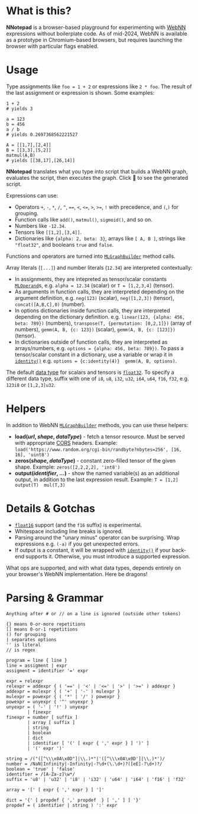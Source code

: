 # What is this?

**NNotepad** is a browser-based playground for experimenting with [WebNN](https://webmachinelearning.github.io/webnn/) expressions without boilerplate code. As of mid-2024, WebNN is available as a prototype in Chromium-based browsers, but requires launching the browser with particular flags enabled.


# Usage

Type assignments like `foo = 1 + 2` or expressions like `2 * foo`. The result of the last assignment or expression is shown. Some examples:

```
1 + 2
# yields 3

a = 123
b = 456
a / b
# yields 0.2697368562221527

A = [[1,7],[2,4]]
B = [[3,3],[5,2]]
matmul(A,B)
# yields [[38,17],[26,14]]
```

**NNotepad** translates what you type into script that builds a WebNN graph, evaluates the script, then executes the graph. Click 🔎 to see the generated script.

Expressions can use:

* Operators `+`, `-`, `*`, `/`, `^`, `==`, `<`, `<=`, `>`, `>=`, `!` with precedence, and `(`,`)` for grouping.
* Function calls like `add()`, `matmul()`, `sigmoid()`, and so on.
* Numbers like `-12.34`.
* Tensors like `[[1,2],[3,4]]`.
* Dictionaries like `{alpha: 2, beta: 3}`, arrays like `[ A, B ]`, strings like `"float32"`, and booleans `true` and `false`.

Functions and operators are turned into [`MLGraphBuilder`](https://webmachinelearning.github.io/webnn/#mlgraphbuilder) method calls.

Array literals (`[...]`) and number literals (`12.34`) are interpreted contextually:

* In assignments, they are intepreted as tensor/scalar constants [`MLOperand`](https://webmachinelearning.github.io/webnn/#mloperand)s, e.g. `alpha = 12.34` (scalar) or `T = [1,2,3,4]` (tensor).
* As arguments in function calls, they are interpreted depending on the argument definition, e.g. `neg(123)` (scalar), `neg([1,2,3])` (tensor), `concat([A,B,C],0)` (number).
* In options dictionaries inside function calls, they are interpreted depending on the dictionary definition. e.g. `linear(123, {alpha: 456, beta: 789})` (numbers), `transpose(T, {permutation: [0,2,1]})` (array of numbers), `gemm(A, B, {c: 123})` (scalar), `gemm(A, B, {c: [123]})` (tensor).
* In dictionaries outside of function calls, they are interpreted as arrays/numbers, e.g. `options = {alpha: 456, beta: 789})`. To pass a tensor/scalar constant in a dictionary, use a variable or wrap it in [`identity()`](https://webmachinelearning.github.io/webnn/#dom-mlgraphbuilder-identity) e.g. `options = {c:identity(4)}  gemm(A, B, options)`.

The default [data type](https://webmachinelearning.github.io/webnn/#enumdef-mloperanddatatype) for scalars and tensors is [`float32`](https://webmachinelearning.github.io/webnn/#dom-mloperanddatatype-float32). To specify a different data type, suffix with one of `i8`, `u8`, `i32`, `u32`, `i64`, `u64`, `f16`, `f32`, e.g. `123i8` or `[1,2,3]u32`.


# Helpers

In addition to WebNN [`MLGraphBuilder`](https://webmachinelearning.github.io/webnn/#mlgraphbuilder) methods, you can use these helpers:

* **load(_url_, _shape_, _dataType_)** - fetch a tensor resource. Must be served with appropriate [CORS](https://developer.mozilla.org/en-US/docs/Web/HTTP/CORS) headers. Example: `load('https://www.random.org/cgi-bin/randbyte?nbytes=256', [16, 16], 'uint8')`
* **zeros(_shape_, _dataType_)** - constant zero-filled tensor of the given shape. Example: `zeros([2,2,2,2], 'int8')`
* **output(_identifier_, ...)** - show the named variable(s) as an additional output, in addition to the last expression result. Example: `T = [1,2]  output(T)  mul(T,3)`


# Details & Gotchas

* [`float16`](https://webmachinelearning.github.io/webnn/#dom-mloperanddatatype-float16) support (and the `f16` suffix) is experimental.
* Whitespace including line breaks is ignored.
* Parsing around the "unary minus" operator can be surprising. Wrap expressions e.g. `(-a)` if you get unexpected errors.
* If output is a constant, it will be wrapped with [`identity()`](https://webmachinelearning.github.io/webnn/#dom-mlgraphbuilder-identity) if your back-end supports it. Otherwise, you must introduce a supported expression.

What ops are supported, and with what data types, depends entirely on your browser's WebNN implementation. Here be dragons!


# Parsing & Grammar

```
Anything after # or // on a line is ignored (outside other tokens)

{} means 0-or-more repetitions
[] means 0-or-1 repetitions
() for grouping
| separates options
'' is literal
// is regex

program = line { line }
line = assigment | expr
assigment = identifier '=' expr

expr = relexpr
relexpr = addexpr { ( '==' | '<' | '<=' | '>' | '>=' ) addexpr }
addexpr = mulexpr { ( '+' | '-' ) mulexpr }
mulexpr = powexpr { ( '*' | '/' ) powexpr }
powexpr = unyexpr { '^' unyexpr }
unyexpr = ( '-' | '!' ) unyexpr
        | finexpr
finexpr = number [ suffix ]
        | array [ suffix ]
        | string
        | boolean
        | dict
        | identifier [ '(' [ expr { ',' expr } ] ')' ]
        | '(' expr ')'

string = /("([^\\\x0A\x0D"]|\\.)*"|'([^\\\x0A\x0D']|\\.)*')/
number = /NaN|Infinity|-Infinity|-?\d+(\.\d+)?([eE]-?\d+)?/
boolean = 'true' | 'false'
identifier = /[A-Za-z]\w*/
suffix = 'u8' | 'u32' | 'i8' | 'i32' | 'u64' | 'i64' | 'f16' | 'f32'

array = '[' [ expr { ',' expr } ] ']'

dict = '{' [ propdef { ',' propdef  } [ ',' ] ] '}'
propdef = ( identifier | string ) ':' expr
```

